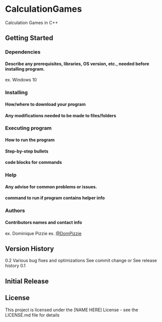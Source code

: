 # CalculationGames
Calculation Games in C++
## Getting Started
### Dependencies
#### Describe any prerequisites, libraries, OS version, etc., needed before installing program.
ex. Windows 10

### Installing
#### How/where to download your program
#### Any modifications needed to be made to files/folders

### Executing program
#### How to run the program
#### Step-by-step bullets
#### code blocks for commands

### Help
#### Any advise for common problems or issues.
#### command to run if program contains helper info

### Authors
#### Contributors names and contact info
ex. Dominique Pizzie
ex. [@DomPizzie](https://pages.github.com/)


## Version History
0.2
Various bug fixes and optimizations
See commit change or See release history
0.1

## Initial Release

## License
This project is licensed under the [NAME HERE] License - see the LICENSE.md file for details
